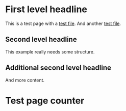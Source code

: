 # First level headline

This is a test page with a [test file](example/test.xlsx). And another [test file](example/test.html).

## Second level headline

This example really needs some structure.

## Additional second level headline

And more content.

# Test page counter

<script>
        const namespace = 'pascalkieslichtest'; // Replace with your namespace
        const counterName = 'pascaltestcounter'; // Replace with your counter name
        const apiUrl = `https://api.counterapi.dev/v1/${namespace}/${counterName}/up`;

        // Increment the count
        fetch(apiUrl)
            .then(response => response.json())
            .then(data => {
                console.log('Page views:', data.count);
                document.body.insertAdjacentHTML('beforeend', `<p>This page has been viewed ${data.count} times.</p>`);
            })
            .catch(error => console.error('Error:', error));
</script>
